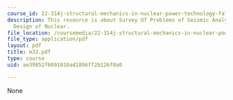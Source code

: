 ```yaml
---
course_id: 22-314j-structural-mechanics-in-nuclear-power-technology-fall-2006
description: This resource is about Survey Of Problems of Seismic Analysis and Aseismic
  Design of Nuclear.
file_location: /coursemedia/22-314j-structural-mechanics-in-nuclear-power-technology-fall-2006/ae39852f6091010ad1896ff2b126f0a0_m32.pdf
file_type: application/pdf
layout: pdf
title: m32.pdf
type: course
uid: ae39852f6091010ad1896ff2b126f0a0

---
```

None